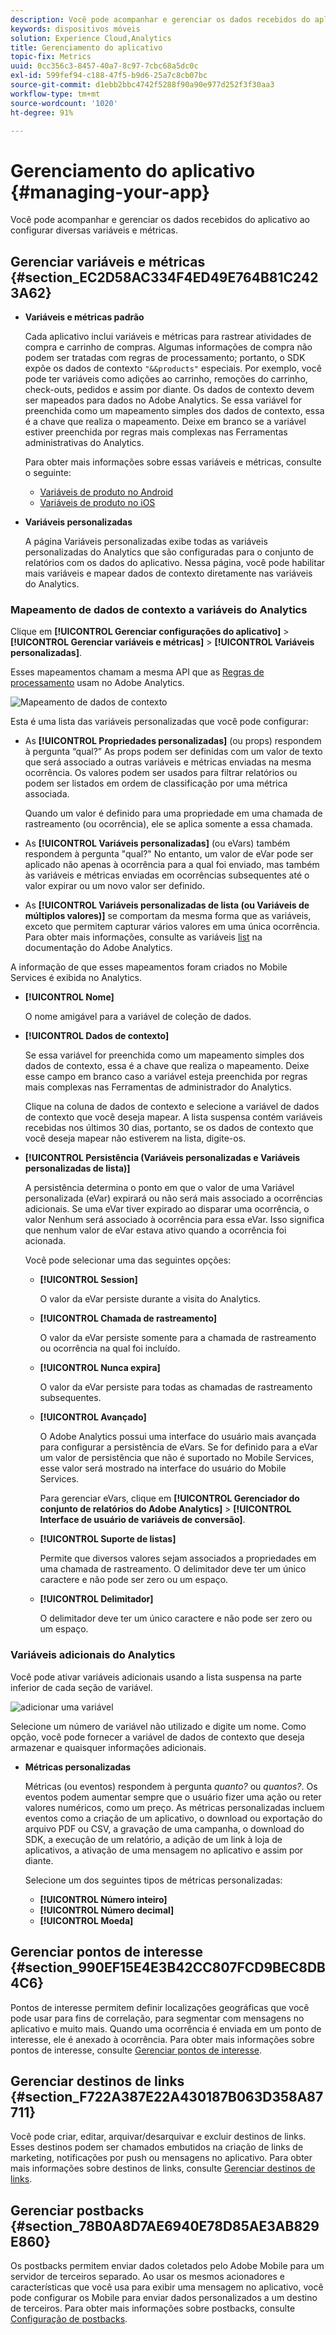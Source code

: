 ```yaml
---
description: Você pode acompanhar e gerenciar os dados recebidos do aplicativo ao configurar diversas variáveis e métricas.
keywords: dispositivos móveis
solution: Experience Cloud,Analytics
title: Gerenciamento do aplicativo
topic-fix: Metrics
uuid: 0cc356c3-8457-40a7-8c97-7cbc68a5dc0c
exl-id: 599fef94-c188-47f5-b9d6-25a7c8cb07bc
source-git-commit: d1ebb2bbc4742f5288f90a90e977d252f3f30aa3
workflow-type: tm+mt
source-wordcount: '1020'
ht-degree: 91%

---
```


# Gerenciamento do aplicativo {#managing-your-app}

Você pode acompanhar e gerenciar os dados recebidos do aplicativo ao configurar diversas variáveis e métricas.

## Gerenciar variáveis e métricas   {#section_EC2D58AC334F4ED49E764B81C2423A62}

* **Variáveis e métricas padrão**

   Cada aplicativo inclui variáveis e métricas para rastrear atividades de compra e carrinho de compras. Algumas informações de compra não podem ser tratadas com regras de processamento; portanto, o SDK expõe os dados de contexto `"&&products"` especiais. Por exemplo, você pode ter variáveis como adições ao carrinho, remoções do carrinho, check-outs, pedidos e assim por diante. Os dados de contexto devem ser mapeados para dados no Adobe Analytics. Se essa variável for preenchida como um mapeamento simples dos dados de contexto, essa é a chave que realiza o mapeamento. Deixe em branco se a variável estiver preenchida por regras mais complexas nas Ferramentas administrativas do Analytics.

   Para obter mais informações sobre essas variáveis e métricas, consulte o seguinte:

   * [Variáveis de produto no Android](/help/android/analytics-main/products/products.md)
   * [Variáveis de produto no iOS](/help/ios/analytics-main/products/products.md)

* **Variáveis personalizadas**

   A página Variáveis personalizadas exibe todas as variáveis personalizadas do Analytics que são configuradas para o conjunto de relatórios com os dados do aplicativo. Nessa página, você pode habilitar mais variáveis e mapear dados de contexto diretamente nas variáveis do Analytics.

### Mapeamento de dados de contexto a variáveis do Analytics

Clique em **[!UICONTROL Gerenciar configurações do aplicativo]** > **[!UICONTROL Gerenciar variáveis e métricas]** > **[!UICONTROL Variáveis personalizadas]**.

Esses mapeamentos chamam a mesma API que as [Regras de processamento](https://experienceleague.adobe.com/docs/analytics/admin/admin-tools/processing-rules/processing-rules.html) usam no Adobe Analytics.

![Mapeamento de dados de contexto](assets/custom_data_content.png)

Esta é uma lista das variáveis personalizadas que você pode configurar:

* As **[!UICONTROL Propriedades personalizadas]** (ou props) respondem à pergunta “qual?” As props podem ser definidas com um valor de texto que será associado a outras variáveis e métricas enviadas na mesma ocorrência. Os valores podem ser usados para filtrar relatórios ou podem ser listados em ordem de classificação por uma métrica associada.

   Quando um valor é definido para uma propriedade em uma chamada de rastreamento (ou ocorrência), ele se aplica somente a essa chamada.

* As **[!UICONTROL Variáveis personalizadas]** (ou eVars) também respondem à pergunta &quot;qual?&quot; No entanto, um valor de eVar pode ser aplicado não apenas à ocorrência para a qual foi enviado, mas também às variáveis e métricas enviadas em ocorrências subsequentes até o valor expirar ou um novo valor ser definido.
* As **[!UICONTROL Variáveis personalizadas de lista (ou Variáveis de múltiplos valores)]** se comportam da mesma forma que as variáveis, exceto que permitem capturar vários valores em uma única ocorrência. Para obter mais informações, consulte as variáveis [list](https://experienceleague.adobe.com/docs/analytics/implementation/vars/page-vars/list.html?lang=en) na documentação do Adobe Analytics.

A informação de que esses mapeamentos foram criados no Mobile Services é exibida no Analytics.

* **[!UICONTROL Nome]**

   O nome amigável para a variável de coleção de dados.

* **[!UICONTROL Dados de contexto]**

   Se essa variável for preenchida como um mapeamento simples dos dados de contexto, essa é a chave que realiza o mapeamento. Deixe esse campo em branco caso a variável esteja preenchida por regras mais complexas nas Ferramentas de administrador do Analytics.

   Clique na coluna de dados de contexto e selecione a variável de dados de contexto que você deseja mapear. A lista suspensa contém variáveis recebidas nos últimos 30 dias, portanto, se os dados de contexto que você deseja mapear não estiverem na lista, digite-os.

* **[!UICONTROL Persistência (Variáveis personalizadas e Variáveis personalizadas de lista)]**

   A persistência determina o ponto em que o valor de uma Variável personalizada (eVar) expirará ou não será mais associado a ocorrências adicionais. Se uma eVar tiver expirado ao disparar uma ocorrência, o valor Nenhum será associado à ocorrência para essa eVar. Isso significa que nenhum valor de eVar estava ativo quando a ocorrência foi acionada.

   Você pode selecionar uma das seguintes opções:

   * **[!UICONTROL Session]**

      O valor da eVar persiste durante a visita do Analytics.

   * **[!UICONTROL Chamada de rastreamento]**

      O valor da eVar persiste somente para a chamada de rastreamento ou ocorrência na qual foi incluído.

   * **[!UICONTROL Nunca expira]**

      O valor da eVar persiste para todas as chamadas de rastreamento subsequentes.
   * **[!UICONTROL Avançado]**

      O Adobe Analytics possui uma interface do usuário mais avançada para configurar a persistência de eVars. Se for definido para a eVar um valor de persistência que não é suportado no Mobile Services, esse valor será mostrado na interface do usuário do Mobile Services.

      Para gerenciar eVars, clique em **[!UICONTROL Gerenciador do conjunto de relatórios do Adobe Analytics]** > **[!UICONTROL Interface de usuário de variáveis de conversão]**.

   * **[!UICONTROL Suporte de listas]**

      Permite que diversos valores sejam associados a propriedades em uma chamada de rastreamento. O delimitador deve ter um único caractere e não pode ser zero ou um espaço.

   * **[!UICONTROL Delimitador]**

      O delimitador deve ter um único caractere e não pode ser zero ou um espaço.

### Variáveis adicionais do Analytics

Você pode ativar variáveis adicionais usando a lista suspensa na parte inferior de cada seção de variável.

![adicionar uma variável](assets/add_variable.png)

Selecione um número de variável não utilizado e digite um nome. Como opção, você pode fornecer a variável de dados de contexto que deseja armazenar e quaisquer informações adicionais.

* **Métricas personalizadas**

    Métricas (ou eventos) respondem à pergunta *quanto?* ou *quantos?*. Os eventos podem aumentar sempre que o usuário fizer uma ação ou reter valores numéricos, como um preço. As métricas personalizadas incluem eventos como a criação de um aplicativo, o download ou exportação do arquivo PDF ou CSV, a gravação de uma campanha, o download do SDK, a execução de um relatório, a adição de um link à loja de aplicativos, a ativação de uma mensagem no aplicativo e assim por diante.

   Selecione um dos seguintes tipos de métricas personalizadas:

   * **[!UICONTROL Número inteiro]**
   * **[!UICONTROL Número decimal]**
   * **[!UICONTROL Moeda]**

## Gerenciar pontos de interesse {#section_990EF15E4E3B42CC807FCD9BEC8DB4C6}

Pontos de interesse permitem definir localizações geográficas que você pode usar para fins de correlação, para segmentar com mensagens no aplicativo e muito mais. Quando uma ocorrência é enviada em um ponto de interesse, ele é anexado à ocorrência. Para obter mais informações sobre pontos de interesse, consulte   [Gerenciar pontos de interesse](/help/using/location/t-manage-points.md).

## Gerenciar destinos de links {#section_F722A387E22A430187B063D358A87711}

Você pode criar, editar, arquivar/desarquivar e excluir destinos de links. Esses destinos podem ser chamados embutidos na criação de links de marketing, notificações por push ou mensagens no aplicativo. Para obter mais informações sobre destinos de links, consulte [Gerenciar destinos de links](/help/using/acquisition-main/c-manage-link-destinations/t-archive-unarchive-link-destinations.md).

## Gerenciar postbacks {#section_78B0A8D7AE6940E78D85AE3AB829E860}

Os postbacks permitem enviar dados coletados pelo Adobe Mobile para um servidor de terceiros separado. Ao usar os mesmos acionadores e características que você usa para exibir uma mensagem no aplicativo, você pode configurar os Mobile para enviar dados personalizados a um destino de terceiros. Para obter mais informações sobre postbacks, consulte   [Configuração de postbacks](/help/using/c-manage-app-settings/c-mob-confg-app/signals.md).
